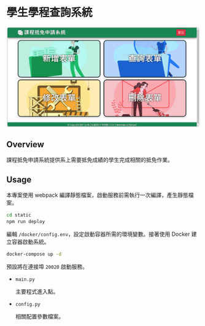 # 學生學程查詢系統

![overview](overview.png)

## Overview

課程抵免申請系統提供系上需要抵免成績的學生完成相關的抵免作業。

## Usage

本專案使用 webpack 編譯靜態檔案，啟動服務前需執行一次編譯，產生靜態檔案。

```bash
cd static
npm run deploy
```

編輯 `/docker/config.env`，設定啟動容器所需的環境變數。接著使用 Docker 建立容器啟動系統。

```bash
docker-compose up -d
```

預設將在連接埠 `20020` 啟動服務。

- `main.py`

    主要程式進入點。

- `config.py`

    相關配置參數檔案。
